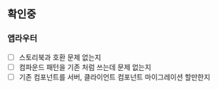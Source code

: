 ## 확인중

### 앱라우터
- [ ] 스토리북과 호환 문제 없는지
- [ ] 컴파운드 패턴을 기존 처럼 쓰는데 문제 없는지
- [ ] 기존 컴포넌트를 서버, 클라이언트 컴포넌트 마이그레이션 할만한지